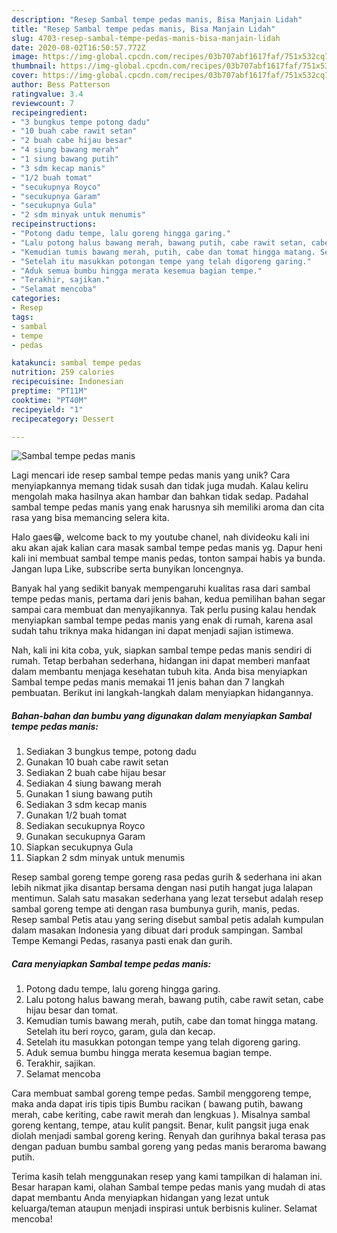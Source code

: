 ```yaml
---
description: "Resep Sambal tempe pedas manis, Bisa Manjain Lidah"
title: "Resep Sambal tempe pedas manis, Bisa Manjain Lidah"
slug: 4703-resep-sambal-tempe-pedas-manis-bisa-manjain-lidah
date: 2020-08-02T16:50:57.772Z
image: https://img-global.cpcdn.com/recipes/03b707abf1617faf/751x532cq70/sambal-tempe-pedas-manis-foto-resep-utama.jpg
thumbnail: https://img-global.cpcdn.com/recipes/03b707abf1617faf/751x532cq70/sambal-tempe-pedas-manis-foto-resep-utama.jpg
cover: https://img-global.cpcdn.com/recipes/03b707abf1617faf/751x532cq70/sambal-tempe-pedas-manis-foto-resep-utama.jpg
author: Bess Patterson
ratingvalue: 3.4
reviewcount: 7
recipeingredient:
- "3 bungkus tempe potong dadu"
- "10 buah cabe rawit setan"
- "2 buah cabe hijau besar"
- "4 siung bawang merah"
- "1 siung bawang putih"
- "3 sdm kecap manis"
- "1/2 buah tomat"
- "secukupnya Royco"
- "secukupnya Garam"
- "secukupnya Gula"
- "2 sdm minyak untuk menumis"
recipeinstructions:
- "Potong dadu tempe, lalu goreng hingga garing."
- "Lalu potong halus bawang merah, bawang putih, cabe rawit setan, cabe hijau besar dan tomat."
- "Kemudian tumis bawang merah, putih, cabe dan tomat hingga matang. Setelah itu beri royco, garam, gula dan kecap."
- "Setelah itu masukkan potongan tempe yang telah digoreng garing."
- "Aduk semua bumbu hingga merata kesemua bagian tempe."
- "Terakhir, sajikan."
- "Selamat mencoba"
categories:
- Resep
tags:
- sambal
- tempe
- pedas

katakunci: sambal tempe pedas 
nutrition: 259 calories
recipecuisine: Indonesian
preptime: "PT11M"
cooktime: "PT40M"
recipeyield: "1"
recipecategory: Dessert

---
```



![Sambal tempe pedas manis](https://img-global.cpcdn.com/recipes/03b707abf1617faf/751x532cq70/sambal-tempe-pedas-manis-foto-resep-utama.jpg)

Lagi mencari ide resep sambal tempe pedas manis yang unik? Cara menyiapkannya memang tidak susah dan tidak juga mudah. Kalau keliru mengolah maka hasilnya akan hambar dan bahkan tidak sedap. Padahal sambal tempe pedas manis yang enak harusnya sih memiliki aroma dan cita rasa yang bisa memancing selera kita.

Halo gaes😁, welcome back to my youtube chanel, nah divideoku kali ini aku akan ajak kalian cara masak sambal tempe pedas manis yg. Dapur heni kali ini membuat sambal tempe manis pedas, tonton sampai habis ya bunda. Jangan lupa Like, subscribe serta bunyikan loncengnya.

Banyak hal yang sedikit banyak mempengaruhi kualitas rasa dari sambal tempe pedas manis, pertama dari jenis bahan, kedua pemilihan bahan segar sampai cara membuat dan menyajikannya. Tak perlu pusing kalau hendak menyiapkan sambal tempe pedas manis yang enak di rumah, karena asal sudah tahu triknya maka hidangan ini dapat menjadi sajian istimewa.


Nah, kali ini kita coba, yuk, siapkan sambal tempe pedas manis sendiri di rumah. Tetap berbahan sederhana, hidangan ini dapat memberi manfaat dalam membantu menjaga kesehatan tubuh kita. Anda bisa menyiapkan Sambal tempe pedas manis memakai 11 jenis bahan dan 7 langkah pembuatan. Berikut ini langkah-langkah dalam menyiapkan hidangannya.

<!--inarticleads1-->

##### Bahan-bahan dan bumbu yang digunakan dalam menyiapkan Sambal tempe pedas manis:

1. Sediakan 3 bungkus tempe, potong dadu
1. Gunakan 10 buah cabe rawit setan
1. Sediakan 2 buah cabe hijau besar
1. Sediakan 4 siung bawang merah
1. Gunakan 1 siung bawang putih
1. Sediakan 3 sdm kecap manis
1. Gunakan 1/2 buah tomat
1. Sediakan secukupnya Royco
1. Gunakan secukupnya Garam
1. Siapkan secukupnya Gula
1. Siapkan 2 sdm minyak untuk menumis


Resep sambal goreng tempe goreng rasa pedas gurih &amp; sederhana ini akan lebih nikmat jika disantap bersama dengan nasi putih hangat juga lalapan mentimun. Salah satu masakan sederhana yang lezat tersebut adalah resep sambal goreng tempe ati dengan rasa bumbunya gurih, manis, pedas. Resep sambal Petis atau yang sering disebut sambal petis adalah kumpulan dalam masakan Indonesia yang dibuat dari produk sampingan. Sambal Tempe Kemangi Pedas, rasanya pasti enak dan gurih. 

<!--inarticleads2-->

##### Cara menyiapkan Sambal tempe pedas manis:

1. Potong dadu tempe, lalu goreng hingga garing.
1. Lalu potong halus bawang merah, bawang putih, cabe rawit setan, cabe hijau besar dan tomat.
1. Kemudian tumis bawang merah, putih, cabe dan tomat hingga matang. Setelah itu beri royco, garam, gula dan kecap.
1. Setelah itu masukkan potongan tempe yang telah digoreng garing.
1. Aduk semua bumbu hingga merata kesemua bagian tempe.
1. Terakhir, sajikan.
1. Selamat mencoba


Cara membuat sambal goreng tempe pedas. Sambil menggoreng tempe, maka anda dapat iris tipis tipis Bumbu racikan ( bawang putih, bawang merah, cabe keriting, cabe rawit merah dan lengkuas ). Misalnya sambal goreng kentang, tempe, atau kulit pangsit. Benar, kulit pangsit juga enak diolah menjadi sambal goreng kering. Renyah dan gurihnya bakal terasa pas dengan paduan bumbu sambal goreng yang pedas manis beraroma bawang putih. 

Terima kasih telah menggunakan resep yang kami tampilkan di halaman ini. Besar harapan kami, olahan Sambal tempe pedas manis yang mudah di atas dapat membantu Anda menyiapkan hidangan yang lezat untuk keluarga/teman ataupun menjadi inspirasi untuk berbisnis kuliner. Selamat mencoba!
